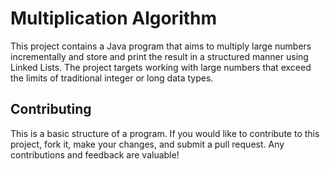 # Multiplication Algorithm
This project contains a Java program that aims to multiply large numbers incrementally and store and print the result in a structured manner using Linked Lists. The project targets working with large numbers that exceed the limits of traditional integer or long data types.

## Contributing
This is a basic structure of a program. If you would like to contribute to this project, fork it, make your changes, and submit a pull request. Any contributions and feedback are valuable!